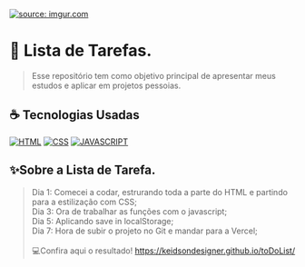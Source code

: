 <a href="https://imgur.com/js9arqf"><img src="https://i.imgur.com/js9arqf.png" title="source: imgur.com" /></a>

# 📝 Lista de Tarefas.
> Esse repositório tem como objetivo principal de apresentar meus estudos e aplicar em projetos pessoias.

## ☕ Tecnologias Usadas

[![HTML](https://img.shields.io/badge/html%20-%23323330.svg?&style=for-the-badge&logo=html&logoColor=black&color=FF8000)](#)
[![CSS](https://img.shields.io/badge/css%20-%23323330.svg?&style=for-the-badge&logo=css&logoColor=black&color=2E64FE)](#)
[![JAVASCRIPT](https://img.shields.io/badge/javascript%20-%23323330.svg?&style=for-the-badge&logo=css&logoColor=black&color=FFFF00)](#)


## ✨Sobre a Lista de Tarefa.
> Dia 1: Comecei a codar, estrurando toda a parte do HTML e partindo para a estilização com CSS;<br>
> Dia 3: Ora de trabalhar as funções com o javascript;<br>
> Dia 5: Aplicando save in localStorage;<br>
> Dia 7: Hora de subir o projeto no Git e mandar para a Vercel;
> <br>
> <br>
> 💻Confira aqui o resultado!
https://keidsondesigner.github.io/toDoList/
